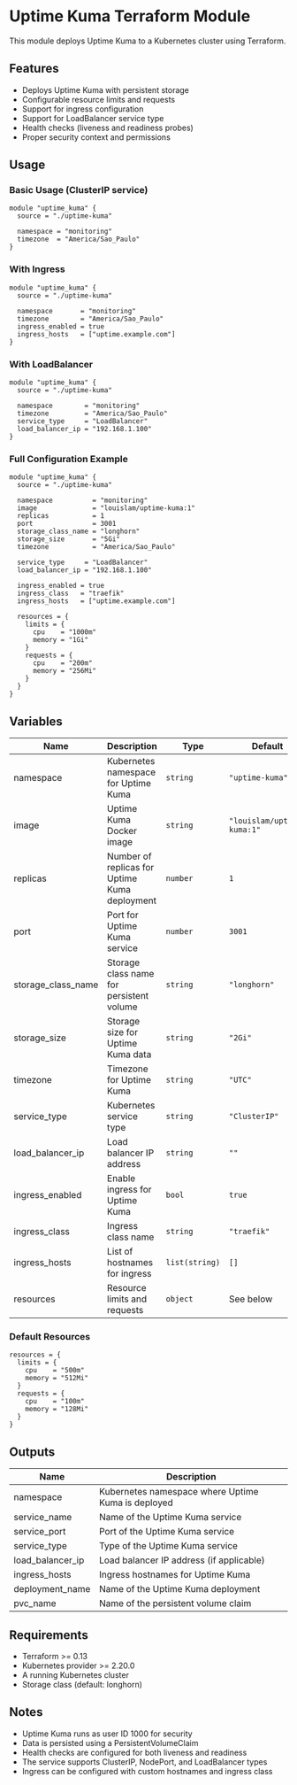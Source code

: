 # Uptime Kuma Terraform Module

This module deploys Uptime Kuma to a Kubernetes cluster using Terraform.

## Features

- Deploys Uptime Kuma with persistent storage
- Configurable resource limits and requests
- Support for ingress configuration
- Support for LoadBalancer service type
- Health checks (liveness and readiness probes)
- Proper security context and permissions

## Usage

### Basic Usage (ClusterIP service)

```hcl
module "uptime_kuma" {
  source = "./uptime-kuma"

  namespace = "monitoring"
  timezone  = "America/Sao_Paulo"
}
```

### With Ingress

```hcl
module "uptime_kuma" {
  source = "./uptime-kuma"

  namespace       = "monitoring"
  timezone        = "America/Sao_Paulo"
  ingress_enabled = true
  ingress_hosts   = ["uptime.example.com"]
}
```

### With LoadBalancer

```hcl
module "uptime_kuma" {
  source = "./uptime-kuma"

  namespace        = "monitoring"
  timezone         = "America/Sao_Paulo"
  service_type     = "LoadBalancer"
  load_balancer_ip = "192.168.1.100"
}
```

### Full Configuration Example

```hcl
module "uptime_kuma" {
  source = "./uptime-kuma"

  namespace          = "monitoring"
  image              = "louislam/uptime-kuma:1"
  replicas           = 1
  port               = 3001
  storage_class_name = "longhorn"
  storage_size       = "5Gi"
  timezone           = "America/Sao_Paulo"

  service_type     = "LoadBalancer"
  load_balancer_ip = "192.168.1.100"

  ingress_enabled = true
  ingress_class   = "traefik"
  ingress_hosts   = ["uptime.example.com"]

  resources = {
    limits = {
      cpu    = "1000m"
      memory = "1Gi"
    }
    requests = {
      cpu    = "200m"
      memory = "256Mi"
    }
  }
}
```

## Variables

| Name | Description | Type | Default | Required |
|------|-------------|------|---------|:--------:|
| namespace | Kubernetes namespace for Uptime Kuma | `string` | `"uptime-kuma"` | no |
| image | Uptime Kuma Docker image | `string` | `"louislam/uptime-kuma:1"` | no |
| replicas | Number of replicas for Uptime Kuma deployment | `number` | `1` | no |
| port | Port for Uptime Kuma service | `number` | `3001` | no |
| storage_class_name | Storage class name for persistent volume | `string` | `"longhorn"` | no |
| storage_size | Storage size for Uptime Kuma data | `string` | `"2Gi"` | no |
| timezone | Timezone for Uptime Kuma | `string` | `"UTC"` | no |
| service_type | Kubernetes service type | `string` | `"ClusterIP"` | no |
| load_balancer_ip | Load balancer IP address | `string` | `""` | no |
| ingress_enabled | Enable ingress for Uptime Kuma | `bool` | `true` | no |
| ingress_class | Ingress class name | `string` | `"traefik"` | no |
| ingress_hosts | List of hostnames for ingress | `list(string)` | `[]` | no |
| resources | Resource limits and requests | `object` | See below | no |

### Default Resources

```hcl
resources = {
  limits = {
    cpu    = "500m"
    memory = "512Mi"
  }
  requests = {
    cpu    = "100m"
    memory = "128Mi"
  }
}
```

## Outputs

| Name | Description |
|------|-------------|
| namespace | Kubernetes namespace where Uptime Kuma is deployed |
| service_name | Name of the Uptime Kuma service |
| service_port | Port of the Uptime Kuma service |
| service_type | Type of the Uptime Kuma service |
| load_balancer_ip | Load balancer IP address (if applicable) |
| ingress_hosts | Ingress hostnames for Uptime Kuma |
| deployment_name | Name of the Uptime Kuma deployment |
| pvc_name | Name of the persistent volume claim |

## Requirements

- Terraform >= 0.13
- Kubernetes provider >= 2.20.0
- A running Kubernetes cluster
- Storage class (default: longhorn)

## Notes

- Uptime Kuma runs as user ID 1000 for security
- Data is persisted using a PersistentVolumeClaim
- Health checks are configured for both liveness and readiness
- The service supports ClusterIP, NodePort, and LoadBalancer types
- Ingress can be configured with custom hostnames and ingress class
